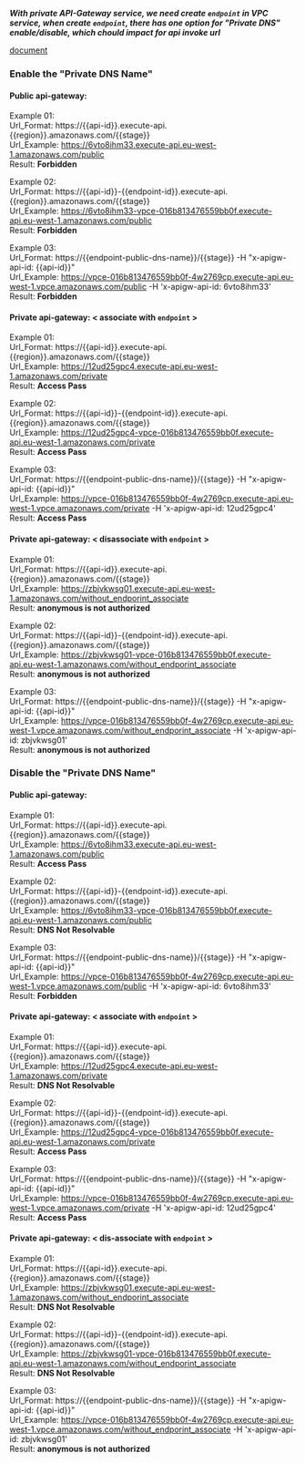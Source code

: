 ***With private API-Gateway service, we need create `endpoint` in VPC service, when create `endpoint`, there has one option for "Private DNS" enable/disable, which chould impact for api invoke url***  
  
[document](https://docs.aws.amazon.com/apigateway/latest/developerguide/apigateway-private-api-test-invoke-url.html)  
### Enable the "Private DNS Name"  
#### **Public api-gateway:**  
  Example 01:  
    Url_Format: https://{{api-id}}.execute-api.{{region}}.amazonaws.com/{{stage}}  
    Url_Example: https://6vto8ihm33.execute-api.eu-west-1.amazonaws.com/public  
    Result: **Forbidden**  
    
  Example 02:  
    Url_Format: https://{{api-id}}-{{endpoint-id}}.execute-api.{{region}}.amazonaws.com/{{stage}}  
    Url_Example: https://6vto8ihm33-vpce-016b813476559bb0f.execute-api.eu-west-1.amazonaws.com/public  
    Result: **Forbidden**  
  
  Example 03:  
    Url_Format: https://{{endpoint-public-dns-name}}/{{stage}} -H "x-apigw-api-id: {{api-id}}"  
    Url_Example: https://vpce-016b813476559bb0f-4w2769cp.execute-api.eu-west-1.vpce.amazonaws.com/public -H 'x-apigw-api-id: 6vto8ihm33'  
    Result: **Forbidden**  
  
#### **Private api-gateway: < associate with `endpoint` >**  
  Example 01:  
    Url_Format: https://{{api-id}}.execute-api.{{region}}.amazonaws.com/{{stage}}  
    Url_Example:  https://12ud25gpc4.execute-api.eu-west-1.amazonaws.com/private  
    Result: **Access Pass**  
  
  Example 02:  
    Url_Format: https://{{api-id}}-{{endpoint-id}}.execute-api.{{region}}.amazonaws.com/{{stage}}  
    Url_Example: https://12ud25gpc4-vpce-016b813476559bb0f.execute-api.eu-west-1.amazonaws.com/private  
    Result: **Access Pass**  
  
  Example 03:  
    Url_Format: https://{{endpoint-public-dns-name}}/{{stage}} -H "x-apigw-api-id: {{api-id}}"  
    Url_Example: https://vpce-016b813476559bb0f-4w2769cp.execute-api.eu-west-1.vpce.amazonaws.com/private -H 'x-apigw-api-id: 12ud25gpc4'
    Result: **Access Pass**  
  
#### **Private api-gateway: < disassociate with `endpoint` >**  
  Example 01:  
    Url_Format: https://{{api-id}}.execute-api.{{region}}.amazonaws.com/{{stage}}  
    Url_Example: https://zbjvkwsg01.execute-api.eu-west-1.amazonaws.com/without_endporint_associate  
    Result: **anonymous is not authorized**  
  
  Example 02:  
    Url_Format: https://{{api-id}}-{{endpoint-id}}.execute-api.{{region}}.amazonaws.com/{{stage}}  
    Url_Example: https://zbjvkwsg01-vpce-016b813476559bb0f.execute-api.eu-west-1.amazonaws.com/without_endporint_associate  
    Result: **anonymous is not authorized**  
  
  Example 03:  
    Url_Format: https://{{endpoint-public-dns-name}}/{{stage}} -H "x-apigw-api-id: {{api-id}}"  
    Url_Example: https://vpce-016b813476559bb0f-4w2769cp.execute-api.eu-west-1.vpce.amazonaws.com/without_endporint_associate -H 'x-apigw-api-id: zbjvkwsg01'  
    Result: **anonymous is not authorized**  
  
### Disable the "Private DNS Name"  
#### **Public api-gateway:**
  Example 01:  
    Url_Format: https://{{api-id}}.execute-api.{{region}}.amazonaws.com/{{stage}}  
    Url_Example: https://6vto8ihm33.execute-api.eu-west-1.amazonaws.com/public  
    Result: **Access Pass**  
  
  Example 02:  
    Url_Format: https://{{api-id}}-{{endpoint-id}}.execute-api.{{region}}.amazonaws.com/{{stage}}  
    Url_Example: https://6vto8ihm33-vpce-016b813476559bb0f.execute-api.eu-west-1.amazonaws.com/public  
    Result: **DNS Not Resolvable**  
  
  Example 03:  
    Url_Format: https://{{endpoint-public-dns-name}}/{{stage}} -H "x-apigw-api-id: {{api-id}}"  
    Url_Example: https://vpce-016b813476559bb0f-4w2769cp.execute-api.eu-west-1.vpce.amazonaws.com/public -H 'x-apigw-api-id: 6vto8ihm33'  
    Result: **Forbidden**  
  
#### **Private api-gateway: < associate with `endpoint` >**  
  Example 01:  
    Url_Format: https://{{api-id}}.execute-api.{{region}}.amazonaws.com/{{stage}}  
    Url_Example: https://12ud25gpc4.execute-api.eu-west-1.amazonaws.com/private  
    Result: **DNS Not Resolvable**  
  
  Example 02:  
    Url_Format: https://{{api-id}}-{{endpoint-id}}.execute-api.{{region}}.amazonaws.com/{{stage}}  
    Url_Example: https://12ud25gpc4-vpce-016b813476559bb0f.execute-api.eu-west-1.amazonaws.com/private  
    Result: **Access Pass**  
  
  Example 03:  
    Url_Format: https://{{endpoint-public-dns-name}}/{{stage}} -H "x-apigw-api-id: {{api-id}}"  
    Url_Example: https://vpce-016b813476559bb0f-4w2769cp.execute-api.eu-west-1.vpce.amazonaws.com/private -H 'x-apigw-api-id: 12ud25gpc4'  
    Result: **Access Pass**  
  
#### **Private api-gateway: < dis-associate with `endpoint` >**  
  Example 01:  
    Url_Format: https://{{api-id}}.execute-api.{{region}}.amazonaws.com/{{stage}}  
    Url_Example: https://zbjvkwsg01.execute-api.eu-west-1.amazonaws.com/without_endporint_associate  
    Result: **DNS Not Resolvable**  
  
  Example 02:  
    Url_Format: https://{{api-id}}-{{endpoint-id}}.execute-api.{{region}}.amazonaws.com/{{stage}}  
    Url_Example: https://zbjvkwsg01-vpce-016b813476559bb0f.execute-api.eu-west-1.amazonaws.com/without_endporint_associate  
    Result: **DNS Not Resolvable**  
  
  Example 03:  
    Url_Format: https://{{endpoint-public-dns-name}}/{{stage}} -H "x-apigw-api-id: {{api-id}}"  
    Url_Example: https://vpce-016b813476559bb0f-4w2769cp.execute-api.eu-west-1.vpce.amazonaws.com/without_endporint_associate -H 'x-apigw-api-id: zbjvkwsg01'  
    Result: **anonymous is not authorized**  
